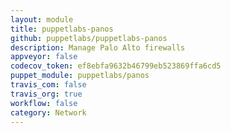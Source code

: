 ```yaml
---
layout: module
title: puppetlabs-panos
github: puppetlabs/puppetlabs-panos
description: Manage Palo Alto firewalls
appveyor: false
codecov_token: ef8ebfa9632b46799eb523869ffa6cd5
puppet_module: puppetlabs/panos
travis_com: false
travis_org: true
workflow: false
category: Network
---
```

